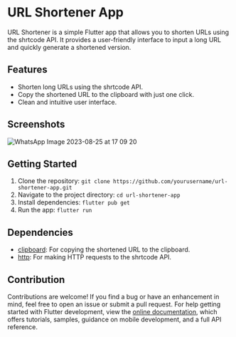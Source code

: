 # URL Shortener App

URL Shortener is a simple Flutter app that allows you to shorten URLs using the shrtcode API. It provides a user-friendly interface to input a long URL and quickly generate a shortened version.

## Features

- Shorten long URLs using the shrtcode API.
- Copy the shortened URL to the clipboard with just one click.
- Clean and intuitive user interface.

## Screenshots
![WhatsApp Image 2023-08-25 at 17 09 20](https://github.com/karan-lakhadive19/Url_Shortner/assets/128177210/57504805-51bc-41b4-b95a-e63da16d9b3e)


## Getting Started

1. Clone the repository: `git clone https://github.com/yourusername/url-shortener-app.git`
2. Navigate to the project directory: `cd url-shortener-app`
3. Install dependencies: `flutter pub get`
4. Run the app: `flutter run`

## Dependencies

- [clipboard](https://pub.dev/packages/clipboard): For copying the shortened URL to the clipboard.
- [http](https://pub.dev/packages/http): For making HTTP requests to the shrtcode API.

## Contribution

Contributions are welcome! If you find a bug or have an enhancement in mind, feel free to open an issue or submit a pull request.
For help getting started with Flutter development, view the
[online documentation](https://docs.flutter.dev/), which offers tutorials,
samples, guidance on mobile development, and a full API reference.
